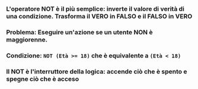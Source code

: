 ### L'operatore **NOT** è il più semplice: <Alert strong>inverte</Alert> il valore di verità di una condizione. Trasforma il VERO in FALSO e il FALSO in VERO

<ExampleBlock v-click class="my-4">

### **Problema**: Eseguire un'azione se un utente **NON** è maggiorenne.
### **Condizione**: `NOT (Età >= 18)` che è equivalente a `(Età < 18)`

</ExampleBlock>

<TakeawayBlock v-click >

### Il NOT è l'interruttore della logica: accende ciò che è spento e spegne ciò che è acceso

</TakeawayBlock>
